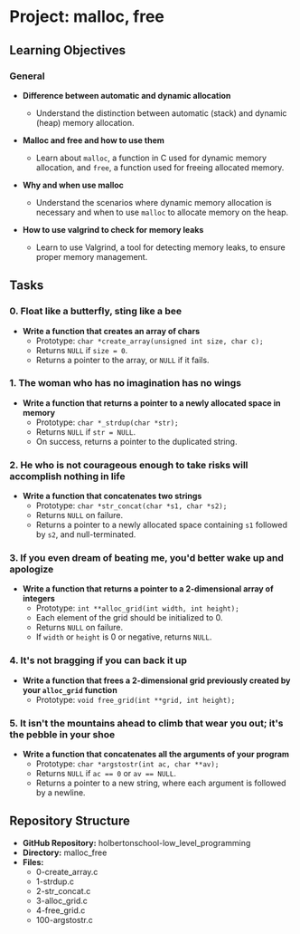 # Project: malloc, free

## Learning Objectives

### General
- **Difference between automatic and dynamic allocation**
  - Understand the distinction between automatic (stack) and dynamic (heap) memory allocation.

- **Malloc and free and how to use them**
  - Learn about `malloc`, a function in C used for dynamic memory allocation, and `free`, a function used for freeing allocated memory.

- **Why and when use malloc**
  - Understand the scenarios where dynamic memory allocation is necessary and when to use `malloc` to allocate memory on the heap.

- **How to use valgrind to check for memory leaks**
  - Learn to use Valgrind, a tool for detecting memory leaks, to ensure proper memory management.

## Tasks

### 0. Float like a butterfly, sting like a bee
- **Write a function that creates an array of chars**
  - Prototype: `char *create_array(unsigned int size, char c);`
  - Returns `NULL` if `size = 0`.
  - Returns a pointer to the array, or `NULL` if it fails.

### 1. The woman who has no imagination has no wings
- **Write a function that returns a pointer to a newly allocated space in memory**
  - Prototype: `char *_strdup(char *str);`
  - Returns `NULL` if `str = NULL`.
  - On success, returns a pointer to the duplicated string.

### 2. He who is not courageous enough to take risks will accomplish nothing in life
- **Write a function that concatenates two strings**
  - Prototype: `char *str_concat(char *s1, char *s2);`
  - Returns `NULL` on failure.
  - Returns a pointer to a newly allocated space containing `s1` followed by `s2`, and null-terminated.

### 3. If you even dream of beating me, you'd better wake up and apologize
- **Write a function that returns a pointer to a 2-dimensional array of integers**
  - Prototype: `int **alloc_grid(int width, int height);`
  - Each element of the grid should be initialized to 0.
  - Returns `NULL` on failure.
  - If `width` or `height` is 0 or negative, returns `NULL`.

### 4. It's not bragging if you can back it up
- **Write a function that frees a 2-dimensional grid previously created by your `alloc_grid` function**
  - Prototype: `void free_grid(int **grid, int height);`

### 5. It isn't the mountains ahead to climb that wear you out; it's the pebble in your shoe
- **Write a function that concatenates all the arguments of your program**
  - Prototype: `char *argstostr(int ac, char **av);`
  - Returns `NULL` if `ac == 0` or `av == NULL`.
  - Returns a pointer to a new string, where each argument is followed by a newline.

## Repository Structure

- **GitHub Repository:** holbertonschool-low_level_programming
- **Directory:** malloc_free
- **Files:**
  - 0-create_array.c
  - 1-strdup.c
  - 2-str_concat.c
  - 3-alloc_grid.c
  - 4-free_grid.c
  - 100-argstostr.c